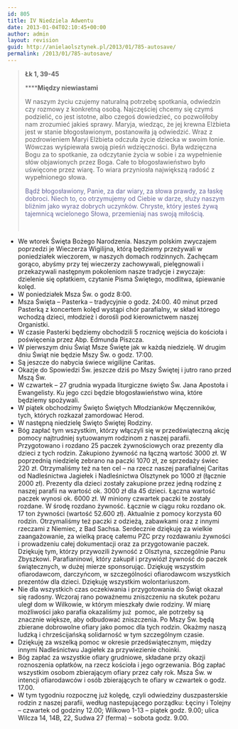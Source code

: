 ```yaml
---
id: 805
title: IV Niedziela Adwentu
date: 2013-01-04T02:10:45+00:00
author: admin
layout: revision
guid: http://anielaolsztynek.pl/2013/01/785-autosave/
permalink: /2013/01/785-autosave/
---
```

> **Łk 1, 39-45** 
> 
>  ******Między niewiastami**
> 
> W naszym życiu czujemy naturalną potrzebę spotkania, odwiedzin czy rozmowy z konkretną osobą. Najczęściej chcemy się czymś podzielić, co jest istotne, albo czegoś dowiedzieć, co pozwoliłoby nam zrozumieć jakieś sprawy. Maryja, wiedząc, że jej krewna Elżbieta jest w stanie błogosławionym, postanowiła ją odwiedzić. Wraz z pozdrowieniem Maryi Elżbieta odczuła życie dziecka w swoim łonie. Wówczas wyśpiewała swoją pieśń wdzięczności. Była wdzięczna Bogu za to spotkanie, za odczytanie życia w sobie i za wypełnienie słów objawionych przez Boga. Całe to błogosławieństwo było uświęcone przez wiarę. To wiara przyniosła największą radość z wypełnionego słowa.
> 
> <span style="color: #666699;">Bądź błogosławiony, Panie, za dar wiary, za słowa prawdy, za łaskę dobroci. Niech to, co otrzymujemy od Ciebie w darze, służy naszym bliźnim jako wyraz dobrych uczynków. Chryste, który jesteś żywą tajemnicą wcielonego Słowa, przemieniaj nas swoją miłością.</span>
> 
> _<span style="color: #666699;"><br /> </span>_

  * We wtorek Święta Bożego Narodzenia. Naszym polskim zwyczajem poprzedzi je Wieczerza Wigilijna, którą będziemy przeżywali w poniedziałek wieczorem, w naszych domach rodzinnych. Zachęcam gorąco, abyśmy przy tej wieczerzy zachowywali, pielęgnowali i przekazywali następnym pokoleniom nasze tradycje i zwyczaje: dzielenie się opłatkiem, czytanie Pisma Świętego, modlitwa, śpiewanie kolęd.
  * W poniedziałek Msza Św. o godz 8:00.
  * Msza Święta &#8211; Pasterka &#8211; tradycyjnie o godz. 24:00. 40 minut przed Pasterką z koncertem kolęd wystąpi chór parafialny, w skład którego wchodzą dzieci, młodzież i dorośli pod kierownictwem naszej Organistki.
  * W czasie Pasterki będziemy obchodzili 5 rocznicę wejścia do kościoła i poświęcenia przez Abp. Edmunda Piszcza.
  * W pierwszym dniu Świąt Msze Święte jak w każdą niedzielę. W drugim dniu Świąt nie będzie Mszy Św. o godz. 17:00.
  * Są jeszcze do nabycia świece wigilijne Caritas.
  * Okazje do Spowiedzi Św. jeszcze dziś po Mszy Świętej i jutro rano przed Mszą Św.
  * W czwartek &#8211; 27 grudnia wypada liturgiczne święto Św. Jana Apostoła i Ewangelisty. Ku jego czci będzie błogosławieństwo wina, które będziemy spożywali.
  * W piątek obchodzimy Święto Świętych Młodzianków Męczenników, tych, których rozkazał zamordować Herod.
  * W następną niedzielę Święto Świętej Rodziny.
  * Bóg zapłać tym wszystkim, którzy włączyli się w przedświąteczną akcję pomocy najtrudniej sytuowanym rodzinom z naszej parafii. Przygotowano i rozdano 25 paczek żywnościowych oraz prezenty dla dzieci z tych rodzin. Zakupiono żywność na łączną wartość 3000 zł. W poprzednią niedzielę zebrano na paczki 1070 zł, ze sprzedaży świec 220 zł. Otrzymaliśmy też na ten cel &#8211; na rzecz naszej parafialnej Caritas od Nadleśnictwa Jagiełek i Nadleśnictwa Olsztynek po 1000 zł (łącznie 2000 zł). Prezenty dla dzieci zostały zakupione przez jedną rodzinę z naszej parafii na wartość ok. 3000 zł dla 45 dzieci. Łączna wartość paczek wynosi ok. 6000 zł. W miniony czwartek paczki te zostały rozdane. W środę rozdano żywność. Łącznie w ciągu roku rozdano ok. 17 ton żywności (wartość 52.600 zł). Aktualnie z pomocy korzysta 60 rodzin. Otrzymaliśmy też paczki z odzieżą, zabawkami oraz z innymi rzeczami z Niemiec, z Bad Sachsa. Serdecznie dziękuję za wielkie zaangażowanie, za wielką pracę całemu PZC przy rozdawaniu żywności i prowadzeniu całej dokumentacji oraz za przygotowanie paczek. Dziękuję tym, którzy przywozili żywność z Olsztyna, szczególnie Panu Zbyszkowi. Parafianinowi, który zakupił i przywiózł żywność do paczek świątecznych, w dużej mierze sponsorując. Dziękuję wszystkim ofiarodawcom, darczyńcom, w szczególności ofiarodawcom wszystkich prezentów dla dzieci. Dziękuję wszystkim wolontariuszom.
  * Nie dla wszystkich czas oczekiwania i przygotowania do Świąt okazał się radosny. Wczoraj rano poważnemu zniszczeniu na skutek pożaru uległ dom w Wilkowie, w którym mieszkały dwie rodziny. W miarę możliwości jako parafia okazaliśmy już  pomoc, ale potrzeby są znacznie większe, aby odbudować zniszczenia. Po Mszy Św. będą zbierane dobrowolne ofiary jako pomoc dla tych rodzin. Okażmy naszą ludzką i chrześcijańską solidarność w tym szczególnym czasie.
  * Dziękuję za wszelką pomoc w okresie przedświątecznym, między innymi Nadleśnictwu Jagiełek za przywiezienie choinki.
  * Bóg zapłać za wszystkie ofiary grudniowe, składane przy okazji roznoszenia opłatków, na rzecz kościoła i jego ogrzewania. Bóg zapłać wszystkim osobom zbierającym ofiary przez cały rok. Msza Św. w intencji ofiarodawców i osób zbierających te ofiary w czwartek o godz. 17.00.
  * W tym tygodniu rozpocznę już kolędę, czyli odwiedziny duszpasterskie rodzin z naszej parafii, według nastepującego porządku: Łęciny i Tolejny &#8211; czwartek od godziny 12.00; Wilkowo 1-13 &#8211; piątek godz. 9.00; ulica Wilcza 14, 14B, 22, Sudwa 27 (ferma) &#8211; sobota godz. 9.00.